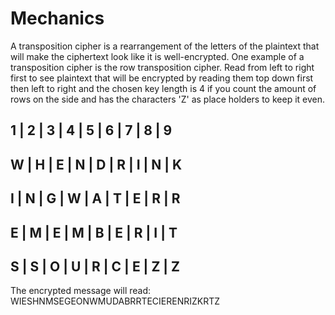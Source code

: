 # Mechanics
A transposition cipher is a rearrangement of the letters of the plaintext that will make the ciphertext look like it is well-encrypted. One example of a transposition cipher is the row transposition cipher.
Read from left to right first to see plaintext that will be encrypted by reading them top down first then left to right and the chosen key length is 4 if you count the amount of rows on the side and has the characters 'Z' as place holders to keep it even.

1 | 2 | 3 | 4 | 5 | 6 | 7 | 8 | 9
---------------------------------
W | H | E | N | D | R | I | N | K
---------------------------------
I | N | G | W | A | T | E | R | R
---------------------------------
E | M | E | M | B | E | R | I | T
---------------------------------
S | S | O | U | R | C | E | Z | Z
---------------------------------

The encrypted message will read: WIESHNMSEGEONWMUDABRRTECIERENRIZKRTZ
